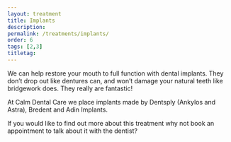```yaml
---
layout: treatment
title: Implants
description: 
permalink: /treatments/implants/
order: 6
tags: [2,3]
titletag:
---
```


We can help restore your mouth to full function with dental implants.  They don’t drop out like dentures can, and won’t damage your natural teeth like bridgework does.  They really are fantastic!

At Calm Dental Care we place implants made by Dentsply (Ankylos and Astra), Bredent and Adin Implants.

If you would like to find out more about this treatment why not book an appointment to talk about it with the dentist?
